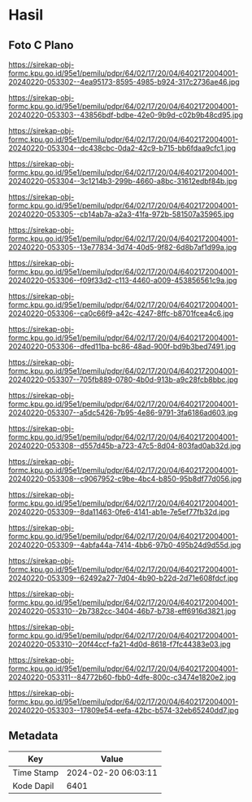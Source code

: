 # Hasil

## Foto C Plano

https://sirekap-obj-formc.kpu.go.id/95e1/pemilu/pdpr/64/02/17/20/04/6402172004001-20240220-053302--4ea95173-8595-4985-b924-317c2736ae46.jpg

https://sirekap-obj-formc.kpu.go.id/95e1/pemilu/pdpr/64/02/17/20/04/6402172004001-20240220-053303--43856bdf-bdbe-42e0-9b9d-c02b9b48cd95.jpg

https://sirekap-obj-formc.kpu.go.id/95e1/pemilu/pdpr/64/02/17/20/04/6402172004001-20240220-053304--dc438cbc-0da2-42c9-b715-bb6fdaa9cfc1.jpg

https://sirekap-obj-formc.kpu.go.id/95e1/pemilu/pdpr/64/02/17/20/04/6402172004001-20240220-053304--3c1214b3-299b-4660-a8bc-31612edbf84b.jpg

https://sirekap-obj-formc.kpu.go.id/95e1/pemilu/pdpr/64/02/17/20/04/6402172004001-20240220-053305--cb14ab7a-a2a3-41fa-972b-581507a35965.jpg

https://sirekap-obj-formc.kpu.go.id/95e1/pemilu/pdpr/64/02/17/20/04/6402172004001-20240220-053305--13e77834-3d74-40d5-9f82-6d8b7af1d99a.jpg

https://sirekap-obj-formc.kpu.go.id/95e1/pemilu/pdpr/64/02/17/20/04/6402172004001-20240220-053306--f09f33d2-c113-4460-a009-453856561c9a.jpg

https://sirekap-obj-formc.kpu.go.id/95e1/pemilu/pdpr/64/02/17/20/04/6402172004001-20240220-053306--ca0c66f9-a42c-4247-8ffc-b8701fcea4c6.jpg

https://sirekap-obj-formc.kpu.go.id/95e1/pemilu/pdpr/64/02/17/20/04/6402172004001-20240220-053306--dfed11ba-bc86-48ad-900f-bd9b3bed7491.jpg

https://sirekap-obj-formc.kpu.go.id/95e1/pemilu/pdpr/64/02/17/20/04/6402172004001-20240220-053307--705fb889-0780-4b0d-913b-a9c28fcb8bbc.jpg

https://sirekap-obj-formc.kpu.go.id/95e1/pemilu/pdpr/64/02/17/20/04/6402172004001-20240220-053307--a5dc5426-7b95-4e86-9791-3fa6186ad603.jpg

https://sirekap-obj-formc.kpu.go.id/95e1/pemilu/pdpr/64/02/17/20/04/6402172004001-20240220-053308--d557d45b-a723-47c5-8d04-803fad0ab32d.jpg

https://sirekap-obj-formc.kpu.go.id/95e1/pemilu/pdpr/64/02/17/20/04/6402172004001-20240220-053308--c9067952-c9be-4bc4-b850-95b8df77d056.jpg

https://sirekap-obj-formc.kpu.go.id/95e1/pemilu/pdpr/64/02/17/20/04/6402172004001-20240220-053309--8da11463-0fe6-4141-ab1e-7e5ef77fb32d.jpg

https://sirekap-obj-formc.kpu.go.id/95e1/pemilu/pdpr/64/02/17/20/04/6402172004001-20240220-053309--4abfa44a-7414-4bb6-97b0-495b24d9d55d.jpg

https://sirekap-obj-formc.kpu.go.id/95e1/pemilu/pdpr/64/02/17/20/04/6402172004001-20240220-053309--62492a27-7d04-4b90-b22d-2d71e608fdcf.jpg

https://sirekap-obj-formc.kpu.go.id/95e1/pemilu/pdpr/64/02/17/20/04/6402172004001-20240220-053310--2b7382cc-3404-46b7-b738-eff6916d3821.jpg

https://sirekap-obj-formc.kpu.go.id/95e1/pemilu/pdpr/64/02/17/20/04/6402172004001-20240220-053310--20f44ccf-fa21-4d0d-8618-f7fc44383e03.jpg

https://sirekap-obj-formc.kpu.go.id/95e1/pemilu/pdpr/64/02/17/20/04/6402172004001-20240220-053311--84772b60-fbb0-4dfe-800c-c3474e1820e2.jpg

https://sirekap-obj-formc.kpu.go.id/95e1/pemilu/pdpr/64/02/17/20/04/6402172004001-20240220-053303--17809e54-eefa-42bc-b574-32eb65240dd7.jpg


## Metadata

| Key        | Value               |
| ---------- | ------------------- |
| Time Stamp | 2024-02-20 06:03:11 |
| Kode Dapil | 6401                |



